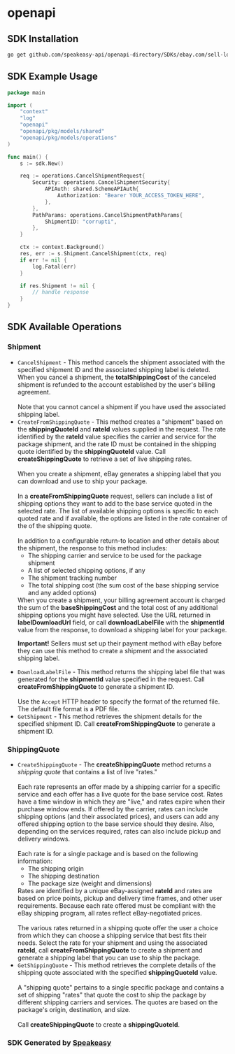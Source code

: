 # openapi

<!-- Start SDK Installation -->
## SDK Installation

```bash
go get github.com/speakeasy-api/openapi-directory/SDKs/ebay.com/sell-logistics/v1_beta.0.0/go
```
<!-- End SDK Installation -->

## SDK Example Usage
<!-- Start SDK Example Usage -->
```go
package main

import (
    "context"
    "log"
    "openapi"
    "openapi/pkg/models/shared"
    "openapi/pkg/models/operations"
)

func main() {
    s := sdk.New()

    req := operations.CancelShipmentRequest{
        Security: operations.CancelShipmentSecurity{
            APIAuth: shared.SchemeAPIAuth{
                Authorization: "Bearer YOUR_ACCESS_TOKEN_HERE",
            },
        },
        PathParams: operations.CancelShipmentPathParams{
            ShipmentID: "corrupti",
        },
    }

    ctx := context.Background()
    res, err := s.Shipment.CancelShipment(ctx, req)
    if err != nil {
        log.Fatal(err)
    }

    if res.Shipment != nil {
        // handle response
    }
}
```
<!-- End SDK Example Usage -->

<!-- Start SDK Available Operations -->
## SDK Available Operations


### Shipment

* `CancelShipment` - This method cancels the shipment associated with the specified shipment ID and the associated shipping label is deleted. When you cancel a shipment, the <b>totalShippingCost</b> of the canceled shipment is refunded to the account established by the user's billing agreement.  <br><br>Note that you cannot cancel a shipment if you have used the associated shipping label.
* `CreateFromShippingQuote` - This method creates a "shipment" based on the <b>shippingQuoteId</b> and <b>rateId</b> values supplied in the request. The rate identified by the <b>rateId</b> value specifies the carrier and service for the package shipment, and the rate ID must be contained in the shipping quote identified by the <b>shippingQuoteId</b> value. Call <b>createShippingQuote</b> to retrieve a set of live shipping rates.  <br><br>When you create a shipment, eBay generates a shipping label that you can download and use to ship your package.  <br><br>In a <b>createFromShippingQuote</b> request, sellers can include a list of shipping options they want to add to the base service quoted in the selected rate. The list of available shipping options is specific to each quoted rate and if available, the options are listed in the rate container of the of the shipping quote.  <br><br>In addition to a configurable return-to location and other details about the shipment, the response to this method includes:  <ul><li>The shipping carrier and service to be used for the package shipment</li> <li>A list of selected shipping options, if any</li> <li>The shipment tracking number</li> <li>The total shipping cost (the sum cost of the base shipping service and any added options)</li></ul> When you create a shipment, your billing agreement account is charged the sum of the <b>baseShippingCost</b> and the total cost of any additional shipping options you might have selected. Use the URL returned in <b>labelDownloadUrl</b> field, or call <b>downloadLabelFile</b> with the <b>shipmentId</b> value from the response, to download a shipping label for your package. <p class="tablenote"><b>Important!</b> Sellers must set up their payment method with eBay before they can use this method to create a shipment and the associated shipping label.</p>
* `DownloadLabelFile` - This method returns the shipping label file that was generated for the <b>shipmentId</b> value specified in the request. Call <b>createFromShippingQuote</b> to generate a shipment ID.  <br><br>Use the <code>Accept</code> HTTP header to specify the format of the returned file. The default file format is a PDF file. <!-- Are other options available? -->
* `GetShipment` - This method retrieves the shipment details for the specified shipment ID. Call <b>createFromShippingQuote</b> to generate a shipment ID.

### ShippingQuote

* `CreateShippingQuote` - The <b>createShippingQuote</b> method returns a <i>shipping quote </i> that contains a list of live "rates."  <br><br>Each rate represents an offer made by a shipping carrier for a specific service and each offer has a live quote for the base service cost. Rates have a time window in which they are "live," and rates expire when their purchase window ends. If offered by the carrier, rates can include shipping options (and their associated prices), and users can add any offered shipping option to the base service should they desire.  Also, depending on the services required, rates can also include pickup and delivery windows.  <br><br>Each rate is for a single package and is based on the following information: <ul><li>The shipping origin</li> <li>The shipping destination</li> <li>The package size (weight and dimensions)</li></ul>  Rates are identified by a unique eBay-assigned <b>rateId</b> and rates are based on price points, pickup and delivery time frames, and other user requirements. Because each rate offered must be compliant with the eBay shipping program, all rates reflect eBay-negotiated prices.  <br><br>The various rates returned in a shipping quote offer the user a choice from which they can choose a shipping service that best fits their needs. Select the rate for your shipment and using the associated <b>rateId</b>, call <b>createFromShippingQuote</b> to create a shipment and generate a shipping label that you can use to ship the package.
* `GetShippingQuote` - This method retrieves the complete details of the shipping quote associated with the specified <b>shippingQuoteId</b> value.  <br><br>A "shipping quote" pertains to a single specific package and contains a set of shipping "rates" that quote the cost to ship the package by different shipping carriers and services. The quotes are based on the package's origin, destination, and size.  <br><br>Call <b>createShippingQuote</b> to create a <b>shippingQuoteId</b>.
<!-- End SDK Available Operations -->

### SDK Generated by [Speakeasy](https://docs.speakeasyapi.dev/docs/using-speakeasy/client-sdks)
